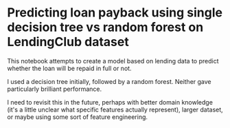 # Predicting loan payback using single decision tree vs random forest on LendingClub dataset

This notebook attempts to create a model based on lending data to predict whether the loan will be repaid in full or not.<br>

I used a decision tree initially, followed by a random forest. Neither gave particularly brilliant performance. 

I need to revisit this in the future, perhaps with better domain knowledge (it's a little unclear what specific features actually represent), larger dataset, or maybe using some sort of feature engineering.
